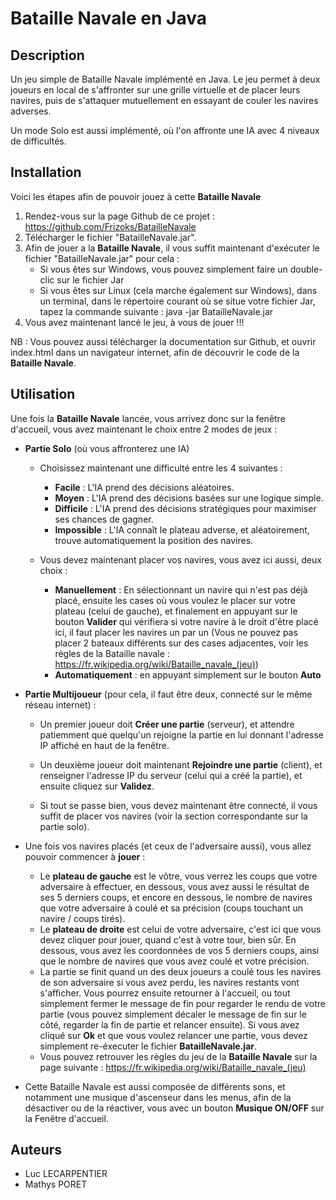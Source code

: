 # Bataille Navale en Java

## Description

Un jeu simple de Bataille Navale implémenté en Java. Le jeu permet à deux joueurs en local de s'affronter sur une grille virtuelle et de placer leurs navires, puis de s'attaquer mutuellement en essayant de couler les navires adverses.

Un mode Solo est aussi implémenté, où l'on affronte une IA avec 4 niveaux de difficultés.

## Installation

Voici les étapes afin de pouvoir jouez à cette **Bataille Navale**
1. Rendez-vous sur la page Github de ce projet : https://github.com/Frizoks/BatailleNavale
2. Télécharger le fichier "BatailleNavale.jar".
3. Afin de jouer a la **Bataille Navale**, il vous suffit maintenant d'exécuter le fichier "BatailleNavale.jar" pour cela :
    - Si vous êtes sur Windows, vous pouvez simplement faire un double-clic sur le fichier Jar
    - Si vous êtes sur Linux (cela marche également sur Windows), dans un terminal, dans le répertoire courant où se situe votre fichier Jar, tapez la commande suivante  : java -jar BatailleNavale.jar
4. Vous avez maintenant lancé le jeu, à vous de jouer !!!

NB : Vous pouvez aussi télécharger la documentation sur Github, et ouvrir index.html dans un navigateur internet, afin de découvrir le code de la **Bataille Navale**.

## Utilisation

Une fois la **Bataille Navale** lancée, vous arrivez donc sur la fenêtre d'accueil, vous avez maintenant le choix entre 2 modes de jeux :

- **Partie Solo** (où vous affronterez une IA)

    - Choisissez maintenant une difficulté entre les 4 suivantes :
        - **Facile** : L'IA prend des décisions aléatoires.
        - **Moyen** : L'IA prend des décisions basées sur une logique simple.
        - **Difficile** : L'IA prend des décisions stratégiques pour maximiser ses chances de gagner.
        - **Impossible** : L'IA connaît le plateau adverse, et aléatoirement, trouve automatiquement la position des navires.
     
    - Vous devez maintenant placer vos navires, vous avez ici aussi, deux choix :
        - **Manuellement** : En sélectionnant un navire qui n'est pas déjà placé, ensuite les cases où vous voulez le placer sur votre plateau (celui de gauche), et finalement en appuyant sur le bouton                    **Valider** qui vérifiera si votre navire à le droit d'être placé ici, il faut placer les navires un par un (Vous ne pouvez pas placer 2 bateaux différents sur des cases adjacentes, voir les                 règles de la Bataille navale : https://fr.wikipedia.org/wiki/Bataille_navale_(jeu))
        - **Automatiquement** : en appuyant simplement sur le bouton **Auto**

  
- **Partie Multijoueur** (pour cela, il faut être deux, connecté sur le même réseau internet) :

    - Un premier joueur doit **Créer une partie** (serveur), et attendre patiemment que quelqu'un rejoigne la partie en lui donnant l'adresse IP affiché en haut de la fenêtre.
 
    - Un deuxième joueur doit maintenant **Rejoindre une partie** (client), et renseigner l'adresse IP du serveur (celui qui a créé la partie), et ensuite cliquez sur **Validez**.
 
    - Si tout se passe bien, vous devez maintenant être connecté, il vous suffit de placer vos navires (voir la section correspondante sur la partie solo).


- Une fois vos navires placés (et ceux de l'adversaire aussi), vous allez pouvoir commencer à **jouer** :
    
    - Le **plateau de gauche** est le vôtre, vous verrez les coups que votre adversaire à effectuer, en dessous, vous avez aussi le résultat de ses 5 derniers coups, et encore en dessous, le nombre de navires que votre adversaire à coulé et sa précision (coups touchant un navire / coups tirés).
    - Le **plateau de droite** est celui de votre adversaire, c'est ici que vous devez cliquer pour jouer, quand c'est à votre tour, bien sûr. En dessous, vous avez les coordonnées de vos 5 derniers coups, ainsi que le nombre de navires que vous avez coulé et votre précision.
    - La partie se finit quand un des deux joueurs a coulé tous les navires de son adversaire si vous avez perdu, les navires restants vont s'afficher. Vous pourrez ensuite retourner à l'accueil, ou tout simplement fermer le message de fin pour regarder le rendu de votre partie (vous pouvez simplement décaler le message de fin sur le côté, regarder la fin de partie et relancer ensuite). Si vous avez cliqué sur **Ok** et que vous voulez relancer une partie, vous devez simplement re-éxecuter le fichier **BatailleNavale.jar**.
    - Vous pouvez retrouver les règles du jeu de la **Bataille Navale** sur la page suivante : https://fr.wikipedia.org/wiki/Bataille_navale_(jeu)
 

- Cette Bataille Navale est aussi composée de différents sons, et notamment une musique d'ascenseur dans les menus, afin de la désactiver ou de la réactiver, vous avec un bouton **Musique ON/OFF** sur la Fenêtre d'accueil.


## Auteurs

- Luc LECARPENTIER
- Mathys PORET
